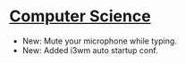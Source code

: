 # [Computer Science](hushboard.md)

* New: Mute your microphone while typing.
* New: Added i3wm auto startup conf.
